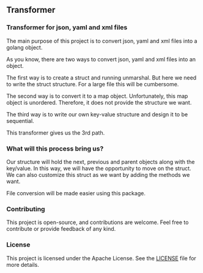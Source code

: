 ## Transformer
### Transformer for json, yaml and xml files

The main purpose of this project is to convert json, yaml and xml files into a golang object.

As you know, there are two ways to convert json, yaml and xml files into an object.

The first way is to create a struct and running unmarshal. But here we need to write the struct structure. For a large file this will be cumbersome.

The second way is to convert it to a map object. Unfortunately, this map object is unordered. Therefore, it does not provide the structure we want.

The third way is to write our own key-value structure and design it to be sequential.

This transformer gives us the 3rd path.

### What will this process bring us?

Our structure will hold the next, previous and parent objects along with the key/value. In this way, we will have the opportunity to move on the struct. We can also customize this struct as we want by adding the methods we want.

File conversion will be made easier using this package.

### Contributing
This project is open-source, and contributions are welcome. Feel free to contribute or provide feedback of any kind.

### License
This project is licensed under the Apache License. See the [LICENSE](https://github.com/mstgnz/transformer/blob/main/LICENSE) file for more details.